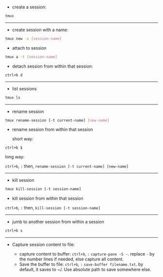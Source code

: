 - create a session:
```bash
tmux 
```
---

- create session with a name:

```bash
tmux new -s [session-name]
```

- attach to session
```bash
tmux a -t [session-name]
```

- detach session from within that session:
```
ctrl+b d
```
---

- list sessions
```bash
tmux ls
```
---

- rename session
```bash
tmux rename-session [-t current-name] [new-name]
```

- rename session from within that session

  short way:
```
ctrl+b $
```
  long way:

`ctrl+b`, `:` then, `rename-session [-t current-name] [new-name]`

---

- kill session
```bash
tmux kill-session [-t session-name]
```

- kill session from within that session

`ctrl+b`, `:` then, `kill-session [-t session-name]`

---

- jumb to another session from within a session
```bash
ctrl+b s
``` 
---

- Capture session content to file:

  - capture content to buffer: `ctrl+b`, `:` `capture-pane -S -`. replace `-` by the number lines if needed, else capture all content.
  - Save the buffer to file: `ctrl+b`, `:` `save-buffer filename.txt`. by default, it saves to ~/. Use absolute path to save somewhere else.

